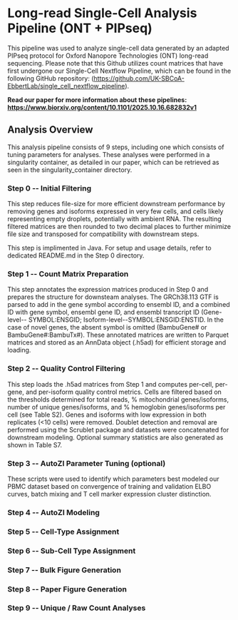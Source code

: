 # Long-read Single-Cell Analysis Pipeline (ONT + PIPseq)

This pipeline was used to analyze single-cell data generated by an adapted PIPseq protocol for Oxford Nanopore Technologies (ONT) long-read sequencing. Please note that this Github utilizes count matrices that have first undergone our Single-Cell Nextflow Pipeline, which can be found in the following GitHub repository: (https://github.com/UK-SBCoA-EbbertLab/single_cell_nextflow_pipeline).

**Read our paper for more information about these pipelines: https://www.biorxiv.org/content/10.1101/2025.10.16.682832v1**

## Analysis Overview
This analysis pipeline consists of 9 steps, including one which consists of tuning parameters for analyses. These analyses were performed in a singularity container, as detailed in our paper, which can be retrieved as seen in the singularity_container directory.

### Step 0 -- Initial Filtering
This step reduces file-size for more efficient downstream performance by removing genes and isoforms expressed in very few cells, and cells likely representing empty droplets, potentially with ambient RNA. The resulting filtered matrices are then rounded to two decimal places to further minimize file size and transposed for compatibility with downstream steps. 

This step is implimented in Java. For setup and usage details, refer to dedicated README.md in the Step 0 directory.

### Step 1 -- Count Matrix Preparation
This step annotates the expression matrices produced in Step 0 and prepares the structure for downsteam analyses. The GRCh38.113 GTF is parsed to add in the gene symbol according to ensembl ID, and a combined ID with gene symbol, ensembl gene ID, and ensembl transcript ID (Gene-level-- SYMBOL:ENSGID; Isoform-level--SYMBOL:ENSGID:ENSTID. In the case of novel genes, the absent symbol is omitted (BambuGene# or BambuGene#:BambuTx#). These annotated matrices are written to Parquet matrices and stored as an AnnData object (.h5ad) for efficient storage and loading.

### Step 2 -- Quality Control Filtering
This step loads the .h5ad matrices from Step 1 and computes per-cell, per-gene, and per-isoform quality control metrics. Cells are filtered based on the thresholds determined for total reads, % mitochondrial genes/isoforms, number of unique genes/isoforms, and % hemoglobin genes/isoforms per cell (see Table S2). Genes and isoforms with low expression in both replicates (<10 cells) were removed. Doublet detection and removal are performed using the Scrublet package and datasets were concatenated for downstream modeling. Optional summary statistics are also generated as shown in Table S7.

### Step 3 -- AutoZI Parameter Tuning (optional)
These scripts were used to identify which parameters best modeled our PBMC dataset based on convergence of training and validation ELBO curves, batch mixing and T cell marker expression cluster distinction.

### Step 4 -- AutoZI Modeling

### Step 5 -- Cell-Type Assignment

### Step 6 -- Sub-Cell Type Assignment

### Step 7 -- Bulk Figure Generation

### Step 8 -- Paper Figure Generation

### Step 9 -- Unique / Raw Count Analyses
